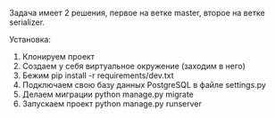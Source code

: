 Задача имеет 2 решения, первое на ветке master, второе на ветке serializer.

Установка:
1. Клонируем проект
2. Создаем у себя виртуальное окружение (заходим в него)
3. Бежим pip install -r requirements/dev.txt
4. Подключаем свою базу данных PostgreSQL в файле settings.py
5. Делаем миграции python manage.py migrate
6. Запускаем проект python manage.py runserver
